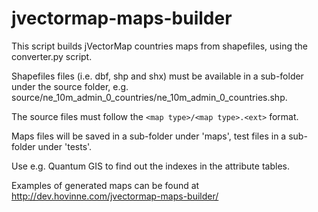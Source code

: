 jvectormap-maps-builder
=======================

This script builds jVectorMap countries maps from shapefiles, using the converter.py script.

Shapefiles files (i.e. dbf, shp and shx) must be available in a sub-folder
under the source folder, e.g. source/ne_10m_admin_0_countries/ne_10m_admin_0_countries.shp.

The source files must follow the `<map type>/<map type>.<ext>` format.

Maps files will be saved in a sub-folder under 'maps', test files in a sub-folder under 'tests'.

Use e.g. Quantum GIS to find out the indexes in the attribute tables.

Examples of generated maps can be found at http://dev.hovinne.com/jvectormap-maps-builder/
